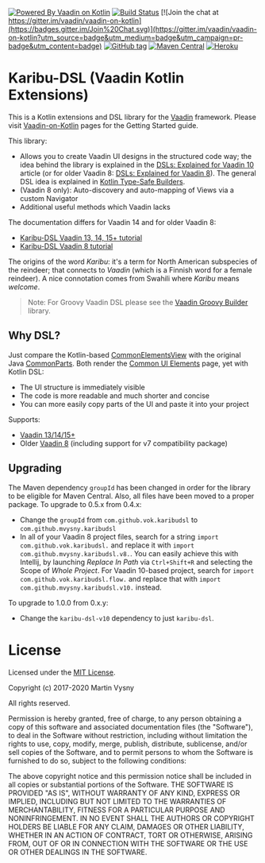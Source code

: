 [![Powered By Vaadin on Kotlin](http://vaadinonkotlin.eu/iconography/vok_badge.svg)](http://vaadinonkotlin.eu)
[![Build Status](https://travis-ci.org/mvysny/karibu-dsl.svg?branch=master)](https://travis-ci.org/mvysny/karibu-dsl)
[![Join the chat at https://gitter.im/vaadin/vaadin-on-kotlin](https://badges.gitter.im/Join%20Chat.svg)](https://gitter.im/vaadin/vaadin-on-kotlin?utm_source=badge&utm_medium=badge&utm_campaign=pr-badge&utm_content=badge)
[![GitHub tag](https://img.shields.io/github/tag/mvysny/karibu-dsl.svg)](https://github.com/mvysny/karibu-dsl/tags)
[![Maven Central](https://maven-badges.herokuapp.com/maven-central/com.github.mvysny.karibudsl/karibu-dsl-v8/badge.svg)](https://maven-badges.herokuapp.com/maven-central/com.github.mvysny.karibudsl/karibu-dsl-v8)
[![Heroku](https://heroku-badge.herokuapp.com/?app=karibu-uitest&style=flat&svg=1)](https://karibu-uitest.herokuapp.com/)

# Karibu-DSL (Vaadin Kotlin Extensions)

This is a Kotlin extensions and DSL library for the [Vaadin](https://www.vaadin.com) framework.
Please visit [Vaadin-on-Kotlin](http://www.vaadinonkotlin.eu/) pages for the Getting Started guide.

This library:

* Allows you to create Vaadin UI designs in the structured code way; the idea behind the library
  is explained in the [DSLs: Explained for Vaadin 10](https://www.vaadinonkotlin.eu/dsl_explained-v10.html) article
  (or for older Vaadin 8: [DSLs: Explained for Vaadin 8](https://www.vaadinonkotlin.eu/dsl_explained.html)).
  The general DSL idea is explained in [Kotlin Type-Safe Builders](https://kotlinlang.org/docs/reference/type-safe-builders.html).
* (Vaadin 8 only): Auto-discovery and auto-mapping of Views via a custom Navigator
* Additional useful methods which Vaadin lacks

The documentation differs for Vaadin 14 and for older Vaadin 8:

* [Karibu-DSL Vaadin 13, 14, 15+ tutorial](karibu-dsl)
* [Karibu-DSL Vaadin 8 tutorial](karibu-dsl-v8)

The origins of the word *Karibu*: it's a term for North American subspecies of the reindeer; that connects to
*Vaadin* (which is a Finnish word for a female reindeer). A nice connotation comes from Swahili where *Karibu*
means *welcome*. 

> Note: For Groovy Vaadin DSL please see the [Vaadin Groovy Builder](https://github.com/mvysny/vaadin-groovy-builder) library.

## Why DSL?

Just compare the Kotlin-based [CommonElementsView](example-v8/src/main/kotlin/com/example/v8/uitest/example/CommonElementsView.kt)
with the original Java [CommonParts](https://github.com/vaadin/framework/blob/master/uitest/src/main/java/com/vaadin/tests/themes/valo/CommonParts.java).
Both render the [Common UI Elements](https://karibu-uitest.herokuapp.com/common-elements) page, yet with Kotlin DSL:

* The UI structure is immediately visible
* The code is more readable and much shorter and concise
* You can more easily copy parts of the UI and paste it into your project

Supports:

* [Vaadin 13/14/15+](https://vaadin.com/)
* Older [Vaadin 8](https://vaadin.com/vaadin-8) (including support for v7 compatibility package)

## Upgrading

The Maven dependency `groupId` has been changed in order for the library to be eligible for Maven Central. Also, all files have been moved to a proper package.
To upgrade to 0.5.x from 0.4.x:

* Change the `groupId` from `com.github.vok.karibudsl` to `com.github.mvysny.karibudsl`
* In all of your Vaadin 8 project files, search for a string `import com.github.vok.karibudsl.` and replace it with `import com.github.mvysny.karibudsl.v8.`. You can easily achieve this with
  Intellij, by launching _Replace In Path_ via `Ctrl+Shift+R` and selecting the Scope of _Whole Project_. For Vaadin 10-based project, search for `import com.github.vok.karibudsl.flow.`
  and replace that with `import com.github.mvysny.karibudsl.v10.` instead.

To upgrade to 1.0.0 from 0.x.y:
* Change the `karibu-dsl-v10` dependency to just `karibu-dsl`.

# License

Licensed under the [MIT License](https://opensource.org/licenses/MIT).

Copyright (c) 2017-2020 Martin Vysny

All rights reserved.

Permission is hereby granted, free  of charge, to any person obtaining
a  copy  of this  software  and  associated  documentation files  (the
"Software"), to  deal in  the Software without  restriction, including
without limitation  the rights to  use, copy, modify,  merge, publish,
distribute,  sublicense, and/or sell  copies of  the Software,  and to
permit persons to whom the Software  is furnished to do so, subject to
the following conditions:

The  above  copyright  notice  and  this permission  notice  shall  be
included in all copies or substantial portions of the Software.
THE  SOFTWARE IS  PROVIDED  "AS  IS", WITHOUT  WARRANTY  OF ANY  KIND,
EXPRESS OR  IMPLIED, INCLUDING  BUT NOT LIMITED  TO THE  WARRANTIES OF
MERCHANTABILITY,    FITNESS    FOR    A   PARTICULAR    PURPOSE    AND
NONINFRINGEMENT. IN NO EVENT SHALL THE AUTHORS OR COPYRIGHT HOLDERS BE
LIABLE FOR ANY CLAIM, DAMAGES OR OTHER LIABILITY, WHETHER IN AN ACTION
OF CONTRACT, TORT OR OTHERWISE,  ARISING FROM, OUT OF OR IN CONNECTION
WITH THE SOFTWARE OR THE USE OR OTHER DEALINGS IN THE SOFTWARE.
